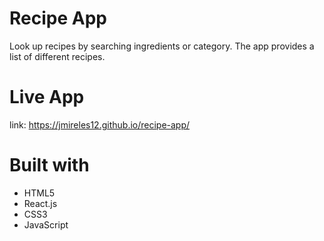 # Recipe App

Look up recipes by searching ingredients or category. The app provides a list of different recipes.

# Live App

link: https://jmireles12.github.io/recipe-app/

# Built with

* HTML5
* React.js
* CSS3
* JavaScript
